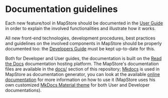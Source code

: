 # Documentation guidelines

Each new feature/tool in MapStore should be documented in the [User Guide](https://mapstore.readthedocs.io/en/latest/user-guide/home-page/) in order to explain the involved functionalities and illustrate how it works.

All new front-end technologies, development procedures, best practices and guidelines on the involved components in MapStore should be properly documented too: the [Developers Guide](https://mapstore.readthedocs.io/en/latest/developer-guide/) must be kept up-to-date for this.

Both for Developer and User guides, the documentation is built on the [Read the Docs](https://docs.readthedocs.io/en/latest/index.html#) documentation hosting platform. The MapStore's documentation files are available in the [docs/](https://github.com/geosolutions-it/MapStore2/tree/master/docs) section of this repository; [Mkdocs](https://docs.readthedocs.io/en/latest/intro/getting-started-with-mkdocs.html) is used in MapStore as documentation generator, you can look at the available [online documentation](https://docs.readthedocs.io/en/latest/intro/getting-started-with-mkdocs.html#getting-started-with-mkdocs) for more information on how to use it (MapStore uses his own customized [MkDocs Material theme](https://squidfunk.github.io/mkdocs-material/) for both User and Developer documentations).